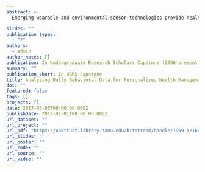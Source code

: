 ```yaml
---
abstract: >-
  Emerging wearable and environmental sensor technologies provide health professionals with unprecedented capacity to continuously collect human behavior data for health monitoring and management. This enables new solutions to mitigate globally emerging health problems such as obesity. With such outburst of dynamic sensor data, it is critical that appropriate mathematical models and computational analytic methods are developed to translate the collected data into an accurate characterization of the underlying health dynamics, enabling more reliable personalized monitoring, prediction, and intervention of health status changes. However, several challenges arise in translating them effectively into personalized activity plans. Besides common analytic challenges that come from the missing values and outliers often seen in sensor behavior data, modeling the complex health dynamics with potential influence from human daily behaviors also pose significant challenges. We address these challenges as follows: We firstly explore existing missing value imputation and outlier detection preprocessing methods. We compare these methods with a recently developed dynamic system learning method – SSMO – that learns a personalized behavior model from real-world sensor data while simultaneously estimating missing values and detecting outliers. We then focus on modeling heterogeneous dynamics to better capture health status changes under different conditions, which may lead to more effective state-dependent intervention strategies. We implement switching-state dynamic models with different complexity levels on real-world daily behavior data. Finally, we conducted evaluation experiments of these models to demonstrate the importance of modeling the dynamic heterogeneity, as well as simultaneously conducting missing value imputation and outlier detection in achieving better prediction of health status changes.

slides: ""
publication_types:
  - "7"
authors:
  - admin
author_notes: []
publication: In Undergraduate Research Scholars Capstone (2006–present)
summary: ""
publication_short: In UGRS Capstone
title: Analyzing Daily Behavioral Data for Personalized Health Management
doi: ""
featured: false
tags: []
projects: []
date: 2017-05-05T00:00:00.000Z
publishDate: 2017-01-01T00:00:00.000Z
url_dataset: ""
url_project: ""
url_pdf: "https://oaktrust.library.tamu.edu/bitstream/handle/1969.1/164498/ARDYWIBOWO-DOCUMENT-2017.pdf?sequence=1&isAllowed=y"
url_slides: ""
url_poster: ""
url_code: ""
url_source: ""
url_video: ""
---
```

